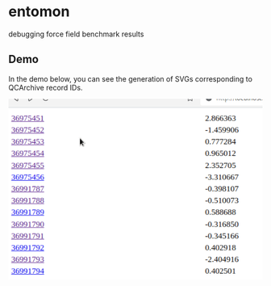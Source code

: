# entomon
debugging force field benchmark results

## Demo
In the demo below, you can see the generation of SVGs corresponding to QCArchive record IDs.

![demo](demo.gif)
